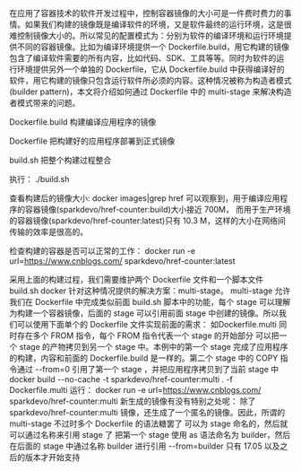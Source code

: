 在应用了容器技术的软件开发过程中，控制容器镜像的大小可是一件费时费力的事情。如果我们构建的镜像既是编译软件的环境，又是软件最终的运行环境，这是很难控制镜像大小的。所以常见的配置模式为：分别为软件的编译环境和运行环境提供不同的容器镜像。比如为编译环境提供一个 Dockerfile.build，用它构建的镜像包含了编译软件需要的所有内容，比如代码、SDK、工具等等。同时为软件的运行环境提供另外一个单独的 Dockerfile，它从 Dockerfile.build 中获得编译好的软件，用它构建的镜像只包含运行软件所必须的内容。这种情况被称为构造者模式(builder pattern)，本文将介绍如何通过 Dockerfile 中的 multi-stage 来解决构造者模式带来的问题。

Dockerfile.build 
构建编译应用程序的镜像

Dockerfile
把构建好的应用程序部署到正式镜像

build.sh
把整个构建过程整合

执行：
./build.sh

查看构建后的镜像大小:
docker images|grep href
可以观察到，用于编译应用程序的容器镜像(sparkdevo/href-counter:build)大小接近 700M，
而用于生产环境的容器镜像(sparkdevo/href-counter:latest)只有 10.3 M，这样的大小在网络间传输的效率是很高的。

检查构建的容器是否可以正常的工作：
docker run -e url=https://www.cnblogs.com/ sparkdevo/href-counter:latest

采用上面的构建过程，我们需要维护两个 Dockerfile 文件和一个脚本文件 build.sh
docker 针对这种情况提供的解决方案：multi-stage。
multi-stage 允许我们在 Dockerfile 中完成类似前面 build.sh 脚本中的功能，每个 stage 可以理解为构建一个容器镜像，后面的 
stage 可以引用前面 stage 中创建的镜像。所以我们可以使用下面单个的 Dockerfile 文件实现前面的需求：
如Dockerfile.multi
同时存在多个 FROM 指令，每个 FROM 指令代表一个 stage 的开始部分
可以把一个 stage 的产物拷贝到另一个 stage 中。本例中的第一个 stage 完成了应用程序的构建，内容和前面的 Dockerfile.build 是一样的。第二个 stage 中的 COPY 指令通过 --from=0 引用了第一个 stage ，并把应用程序拷贝到了当前 stage 中
docker build --no-cache -t sparkdevo/href-counter:multi . -f Dockerfile.multi
运行：
docker run -e url=https://www.cnblogs.com/ sparkdevo/href-counter:multi
新生成的镜像有没有特别之处呢：
除了 sparkdevo/href-counter:multi 镜像，还生成了一个匿名的镜像。因此，所谓的 multi-stage 不过时多个 Dockerfile 的语法糖罢了
可以为 stage 命名的，然后就可以通过名称来引用 stage 了
把第一个 stage 使用 as 语法命名为 builder，然后在后面的 stage 中通过名称 builder 进行引用 --from=builder
只有 17.05 以及之后的版本才开始支持